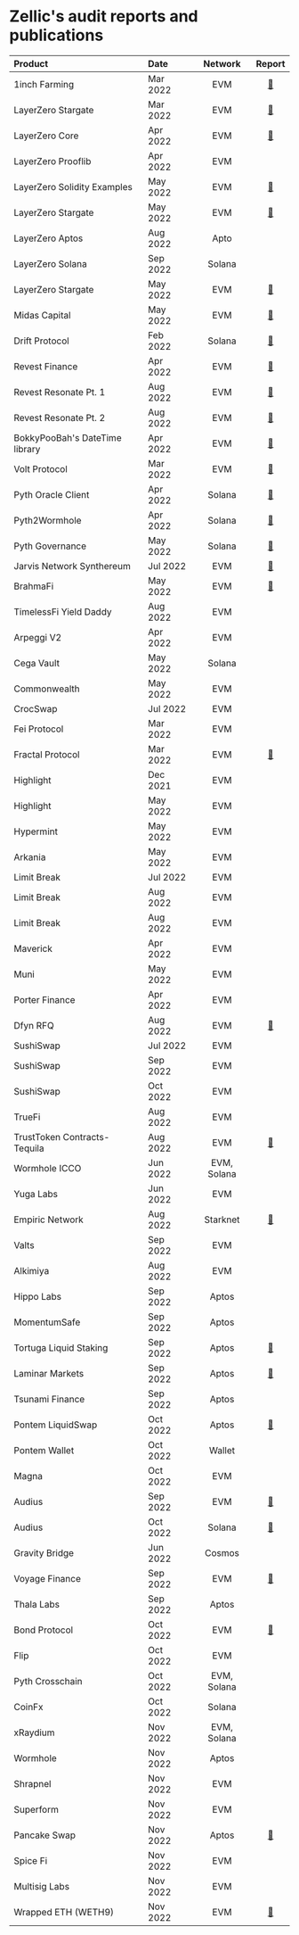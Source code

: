 # Zellic's audit reports and publications

| Product                        | Date     |   Network   |                                  Report                                   |
| :----------------------------- | :------- | :---------: | :-----------------------------------------------------------------------: |
| 1inch Farming                  | Mar 2022 |     EVM     |               [📝](./1inch%20Farming%20Audit%20Report.pdf)                |
| LayerZero Stargate             | Mar 2022 |     EVM     |       [📝](LayerZero%20Stargate%20-%20Zellic%20Audit%20Report.pdf)        |
| LayerZero Core                 | Apr 2022 |     EVM     |        [📝](./LayerZero%20Core%20-%20Zellic%20Audit%20Report.pdf)         |
| LayerZero Prooflib             | Apr 2022 |     EVM     |                                                                           |
| LayerZero Solidity Examples    | May 2022 |     EVM     | [📝](./LayerZero%20Solidity%20Examples%20-%20Zellic%20Audit%20Report.pdf) |
| LayerZero Stargate             | May 2022 |     EVM     | [📝](./LayerZero%20Solidity%20Examples%20-%20Zellic%20Audit%20Report.pdf) |
| LayerZero Aptos                | Aug 2022 |    Apto     |                                                                           |
| LayerZero Solana               | Sep 2022 |   Solana    |                                                                           |
| LayerZero Stargate             | May 2022 |     EVM     | [📝](./LayerZero%20Solidity%20Examples%20-%20Zellic%20Audit%20Report.pdf) |
| Midas Capital                  | May 2022 |     EVM     |                    [📝](./Midas%20Audit%20Report.pdf)                     |
| Drift Protocol                 | Feb 2022 |   Solana    |               [📝](./Drift%20Protocol%20Audit%20Report.pdf)               |
| Revest Finance                 | Apr 2022 |     EVM     |        [📝](./Revest%20Finance%20-%20Zellic%20Audit%20Report.pdf)         |
| Revest Resonate Pt. 1          | Aug 2022 |     EVM     |   [📝](./Revest%20Resonate%20Pt.%201%20-%20Zellic%20Audit%20Report.pdf)   |
| Revest Resonate Pt. 2          | Aug 2022 |     EVM     |   [📝](./Revest%20Resonate%20Pt.%202%20-%20Zellic%20Audit%20Report.pdf)   |
| BokkyPooBah's DateTime library | Apr 2022 |     EVM     |   [📝](https://github.com/Zellic/BokkyPooBahsDateTimeLibrary)             |
| Volt Protocol                  | Mar 2022 |     EVM     |         [📝](./Volt%20Protocol%20-%20Zellic%20Audit%20Report.pdf)         |
| Pyth Oracle Client             | Apr 2022 |   Solana    |     [📝](./Pyth%20Oracle%20Client%20-%20Zellic%20Audit%20Report.pdf)      |
| Pyth2Wormhole                  | Apr 2022 |   Solana    |          [📝](./Pyth2Wormhole%20-%20Zellic%20Audit%20Report.pdf)          |
| Pyth Governance                | May 2022 |   Solana    |        [📝](./Pyth%20Governance%20-%20Zellic%20Audit%20Report.pdf)        |
| Jarvis Network Synthereum      | Jul 2022 |     EVM     |  [📝](./Jarvis%20Network%20Synthereum%20-%20Zellic%20Audit%20Report.pdf)  |
| BrahmaFi                       | May 2022 |     EVM     |            [📝](./BrahmaFi%20-%20Zellic%20Audit%20Report.pdf)             |
| TimelessFi Yield Daddy         | Aug 2022 |     EVM     |                                                                           |
| Arpeggi V2                     | Apr 2022 |     EVM     |                                                                           |
| Cega Vault                     | May 2022 |   Solana    |                                                                           |
| Commonwealth                   | May 2022 |     EVM     |                                                                           |
| CrocSwap                       | Jul 2022 |     EVM     |                                                                           |
| Fei Protocol                   | Mar 2022 |     EVM     |                                                                           |
| Fractal Protocol               | Mar 2022 |     EVM     |       [📝](./Fractal%20Protocol%20-%20Zellic%20Audit%20Report.pdf)        |
| Highlight                      | Dec 2021 |     EVM     |                                                                           |
| Highlight                      | May 2022 |     EVM     |                                                                           |
| Hypermint                      | May 2022 |     EVM     |                                                                           |
| Arkania                        | May 2022 |     EVM     |                                                                           |
| Limit Break                    | Jul 2022 |     EVM     |                                                                           |
| Limit Break                    | Aug 2022 |     EVM     |                                                                           |
| Limit Break                    | Aug 2022 |     EVM     |                                                                           |
| Maverick                       | Apr 2022 |     EVM     |                                                                           |
| Muni                           | May 2022 |     EVM     |                                                                           |
| Porter Finance                 | Apr 2022 |     EVM     |                                                                           |
| Dfyn RFQ                       | Aug 2022 |     EVM     |       [📝](./DFYN%20RFQ%20-%20Zellic%20Audit%20Report.pdf)                |
| SushiSwap                      | Jul 2022 |     EVM     |                                                                           |
| SushiSwap                      | Sep 2022 |     EVM     |                                                                           |
| SushiSwap                      | Oct 2022 |     EVM     |                                                                           |
| TrueFi                         | Aug 2022 |     EVM     |                                                                           |
| TrustToken Contracts-Tequila   | Aug 2022 |     EVM     | [📝](./TrustToken%20Contracts-Tequila%20-%20Zellic%20Audit%20Report.pdf)  |
| Wormhole ICCO                  | Jun 2022 | EVM, Solana |                                                                           |
| Yuga Labs                      | Jun 2022 |     EVM     |                                                                           |
| Empiric Network                | Aug 2022 |  Starknet   |      [📝](./Empiric%20Oracle%20-%20Zellic%20Audit%20Report.pdf)           |
| Valts                          | Sep 2022 |     EVM     |                                                                           |
| Alkimiya                       | Aug 2022 |     EVM     |                                                                           |
| Hippo Labs                     | Sep 2022 |    Aptos    |                                                                           |
| MomentumSafe                   | Sep 2022 |    Aptos    |                                                                           |
| Tortuga Liquid Staking         | Sep 2022 |    Aptos    |   [📝](./Tortuga%20Liquid%20Staking%20-%20Zellic%20Audit%20Report.pdf)    |
| Laminar Markets                | Sep 2022 |    Aptos    |           [📝](./Laminar%20-%20Zellic%20Audit%20Report.pdf)               |
| Tsunami Finance                | Sep 2022 |    Aptos    |                                                                           |
| Pontem LiquidSwap              | Oct 2022 |    Aptos    |    [📝](./Pontem%20Liquidswap%20-%20Zellic%20Audit%20Report.pdf)          |
| Pontem Wallet                  | Oct 2022 |   Wallet    |                                                                           |
| Magna                          | Oct 2022 |     EVM     |                                                                           |
| Audius                         | Sep 2022 |     EVM     |       [📝](./Audius%20EVM%20-%20Zellic%20Audit%20Report.pdf)              |
| Audius                         | Oct 2022 |   Solana    |       [📝](./Audius%20Solana%20-%20Zellic%20Audit%20Report.pdf)           |
| Gravity Bridge                 | Jun 2022 |   Cosmos    |                                                                           |
| Voyage Finance                 | Sep 2022 |     EVM     |           [📝](./Voyage%20-%20Zellic%20Audit%20Report.pdf)                |
| Thala Labs                     | Sep 2022 |    Aptos    |                                                                           |
| Bond Protocol                  | Oct 2022 |     EVM     |  [📝](./Bond%20Protocol%20-%20Zellic%20Audit%20Report.pdf)                |
| Flip                           | Oct 2022 |     EVM     |                                                                           |
| Pyth Crosschain                | Oct 2022 | EVM, Solana |                                                                           |
| CoinFx                         | Oct 2022 |   Solana    |                                                                           |
| xRaydium                       | Nov 2022 | EVM, Solana |                                                                           |
| Wormhole                       | Nov 2022 |    Aptos    |                                                                           |
| Shrapnel                       | Nov 2022 |     EVM     |                                                                           |
| Superform                      | Nov 2022 |     EVM     |                                                                           |
| Pancake Swap                   | Nov 2022 |    Aptos    |        [📝](./PancakeSwap%20Aptos%20-%20Zellic%20Audit%20Report.pdf)      |
| Spice Fi                       | Nov 2022 |     EVM     |                                                                           |
| Multisig Labs                  | Nov 2022 |     EVM     |                                                                           |
| Wrapped ETH (WETH9)            | Nov 2022 |     EVM     |   [📝](https://github.com/Zellic/weth)                                     |
